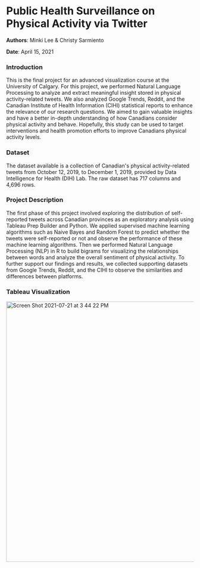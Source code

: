 # Public Health Surveillance on Physical Activity via Twitter
**Authors**: Minki Lee & Christy Sarmiento

**Date**: April 15, 2021

### Introduction

This is the final project for an advanced visualization course at the University of Calgary. For this project, we performed Natural Language Processing to analyze and extract meaningful insight stored in physical activity-related tweets. We also analyzed Google Trends, Reddit, and the Canadian Institute of Health Information (CIHI) statistical reports to enhance the relevance of our research questions. We aimed to gain valuable insights and have a better in-depth understanding of how Canadians consider physical activity and behave. Hopefully, this study can be used to target interventions and health promotion efforts to improve Canadians physical activity levels.

### Dataset

The dataset available is a collection of Canadian's physical activity-related tweets from October 12, 2019, to December 1, 2019, provided by Data Intelligence for Health (DIH) Lab. The raw dataset has 717 columns and 4,696 rows.

### Project Description

The first phase of this project involved exploring the distribution of self-reported tweets across Canadian provinces as an exploratory analysis using Tableau Prep Builder and Python. We applied supervised machine learning algorithms such as Naive Bayes and Random Forest to predict whether the tweets were self-reported or not and observe the performance of these machine learning algorithms. Then we performed Natural Language Processing (NLP) in R to build bigrams for visualizing the relationships between words and analyze the overall sentiment of physical activity. To further support our findings and results, we collected supporting datasets from Google Trends, Reddit, and the CIHI to observe the similarities and differences between platforms.

### Tableau Visualization
<img width="699" alt="Screen Shot 2021-07-21 at 3 44 22 PM" src="https://user-images.githubusercontent.com/72405141/126564188-93b1e95f-b1aa-481f-8d59-9d22e6418751.png">
